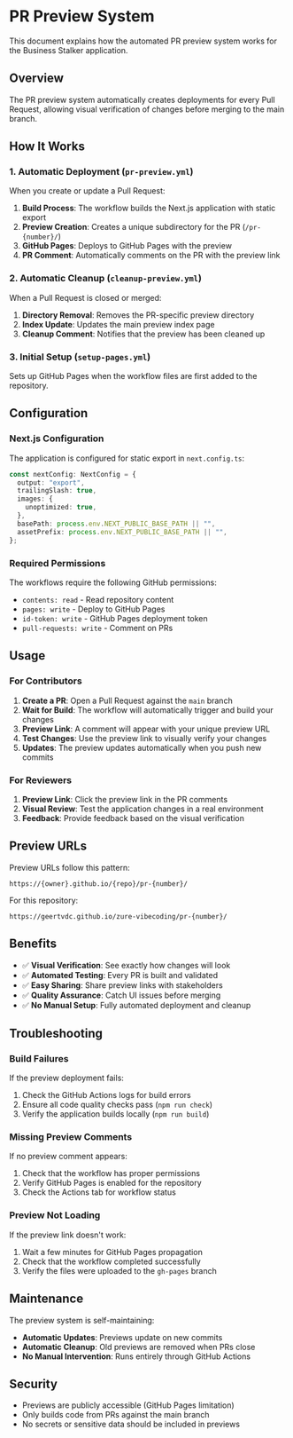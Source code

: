 # PR Preview System

This document explains how the automated PR preview system works for the Business Stalker application.

## Overview

The PR preview system automatically creates deployments for every Pull Request, allowing visual verification of changes before merging to the main branch.

## How It Works

### 1. Automatic Deployment (`pr-preview.yml`)

When you create or update a Pull Request:

1. **Build Process**: The workflow builds the Next.js application with static export
2. **Preview Creation**: Creates a unique subdirectory for the PR (`/pr-{number}/`)
3. **GitHub Pages**: Deploys to GitHub Pages with the preview
4. **PR Comment**: Automatically comments on the PR with the preview link

### 2. Automatic Cleanup (`cleanup-preview.yml`)

When a Pull Request is closed or merged:

1. **Directory Removal**: Removes the PR-specific preview directory
2. **Index Update**: Updates the main preview index page
3. **Cleanup Comment**: Notifies that the preview has been cleaned up

### 3. Initial Setup (`setup-pages.yml`)

Sets up GitHub Pages when the workflow files are first added to the repository.

## Configuration

### Next.js Configuration

The application is configured for static export in `next.config.ts`:

```typescript
const nextConfig: NextConfig = {
  output: "export",
  trailingSlash: true,
  images: {
    unoptimized: true,
  },
  basePath: process.env.NEXT_PUBLIC_BASE_PATH || "",
  assetPrefix: process.env.NEXT_PUBLIC_BASE_PATH || "",
};
```

### Required Permissions

The workflows require the following GitHub permissions:

- `contents: read` - Read repository content
- `pages: write` - Deploy to GitHub Pages
- `id-token: write` - GitHub Pages deployment token
- `pull-requests: write` - Comment on PRs

## Usage

### For Contributors

1. **Create a PR**: Open a Pull Request against the `main` branch
2. **Wait for Build**: The workflow will automatically trigger and build your changes
3. **Preview Link**: A comment will appear with your unique preview URL
4. **Test Changes**: Use the preview link to visually verify your changes
5. **Updates**: The preview updates automatically when you push new commits

### For Reviewers

1. **Preview Link**: Click the preview link in the PR comments
2. **Visual Review**: Test the application changes in a real environment
3. **Feedback**: Provide feedback based on the visual verification

## Preview URLs

Preview URLs follow this pattern:

```
https://{owner}.github.io/{repo}/pr-{number}/
```

For this repository:

```
https://geertvdc.github.io/zure-vibecoding/pr-{number}/
```

## Benefits

- ✅ **Visual Verification**: See exactly how changes will look
- ✅ **Automated Testing**: Every PR is built and validated
- ✅ **Easy Sharing**: Share preview links with stakeholders
- ✅ **Quality Assurance**: Catch UI issues before merging
- ✅ **No Manual Setup**: Fully automated deployment and cleanup

## Troubleshooting

### Build Failures

If the preview deployment fails:

1. Check the GitHub Actions logs for build errors
2. Ensure all code quality checks pass (`npm run check`)
3. Verify the application builds locally (`npm run build`)

### Missing Preview Comments

If no preview comment appears:

1. Check that the workflow has proper permissions
2. Verify GitHub Pages is enabled for the repository
3. Check the Actions tab for workflow status

### Preview Not Loading

If the preview link doesn't work:

1. Wait a few minutes for GitHub Pages propagation
2. Check that the workflow completed successfully
3. Verify the files were uploaded to the `gh-pages` branch

## Maintenance

The preview system is self-maintaining:

- **Automatic Updates**: Previews update on new commits
- **Automatic Cleanup**: Old previews are removed when PRs close
- **No Manual Intervention**: Runs entirely through GitHub Actions

## Security

- Previews are publicly accessible (GitHub Pages limitation)
- Only builds code from PRs against the main branch
- No secrets or sensitive data should be included in previews
